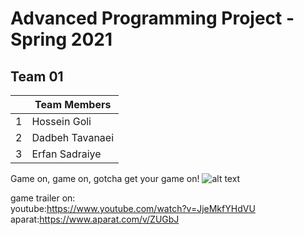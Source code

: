 # Advanced Programming Project - Spring 2021
## Team 01

||Team Members|
| --- | --- |
| 1      | Hossein Goli |
| 2      | Dadbeh Tavanaei |
| 3 | Erfan Sadraiye  |

Game on, game on, gotcha get your game on!
![alt text](https://i.pinimg.com/originals/4a/75/64/4a75648f07c17aaf4b7728d76e127d54.png)

game trailer on:  
youtube:https://www.youtube.com/watch?v=JjeMkfYHdVU  
aparat:https://www.aparat.com/v/ZUGbJ
